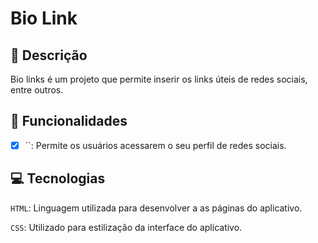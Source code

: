# Bio Link

## 📑 Descrição

Bio links é um projeto que permite inserir os links úteis de redes sociais, entre outros.

## 🎯 Funcionalidades

- [x] ``: Permite os usuários acessarem o seu perfil de redes sociais.

## 💻 Tecnologias 

`HTML`: Linguagem utilizada para desenvolver a as páginas do aplicativo.

`CSS`: Utilizado para estilização da interface do aplicativo.

<!-- ## 🛠️ Etapas realizadas

```
Contratos > Plantas > Orçamentos > Topologia > Protótipo > Front-end 
```
-->

<!--
## 🎨 Link do Figma

https://www.figma.com/design/OK5a7cvNkvS6UhWHSy6pzr/F%C3%A1brica-de-software?node-id=0-1&t=RW1Sz9RdGMKl92nB-1
-->
